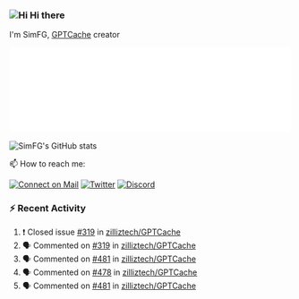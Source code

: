 ### <img src='https://qpluspicture.oss-cn-beijing.aliyuncs.com/6LjjQA/Hi.gif' alt='Hi' width="24"/> Hi there

I'm SimFG, [GPTCache](https://github.com/zilliztech/GPTCache) creator

![Metrics 👋](/metrics.plugin.followup.user.svg)

![SimFG's GitHub stats](https://github-readme-stats.vercel.app/api?username=SimFG&show_icons=true&theme=radical&count_private=true)

📫 How to reach me:

[![Connect on Mail](https://img.shields.io/badge/Ask%20me-anything-1abc9c.svg)](mailto:1142838399@qq.com)
[![Twitter](https://img.shields.io/twitter/follow/FogSim?style=social)](https://twitter.com/FogSim)
[![Discord](https://img.shields.io/discord/1092648432495251507?label=Discord&logo=discord)](https://discord.gg/Q8C6WEjSWV)

### :zap: Recent Activity

<!--START_SECTION:activity-->
1. ❗️ Closed issue [#319](https://github.com/zilliztech/GPTCache/issues/319) in [zilliztech/GPTCache](https://github.com/zilliztech/GPTCache)
2. 🗣 Commented on [#319](https://github.com/zilliztech/GPTCache/issues/319) in [zilliztech/GPTCache](https://github.com/zilliztech/GPTCache)
3. 🗣 Commented on [#481](https://github.com/zilliztech/GPTCache/issues/481) in [zilliztech/GPTCache](https://github.com/zilliztech/GPTCache)
4. 🗣 Commented on [#478](https://github.com/zilliztech/GPTCache/issues/478) in [zilliztech/GPTCache](https://github.com/zilliztech/GPTCache)
5. 🗣 Commented on [#481](https://github.com/zilliztech/GPTCache/issues/481) in [zilliztech/GPTCache](https://github.com/zilliztech/GPTCache)
<!--END_SECTION:activity-->

